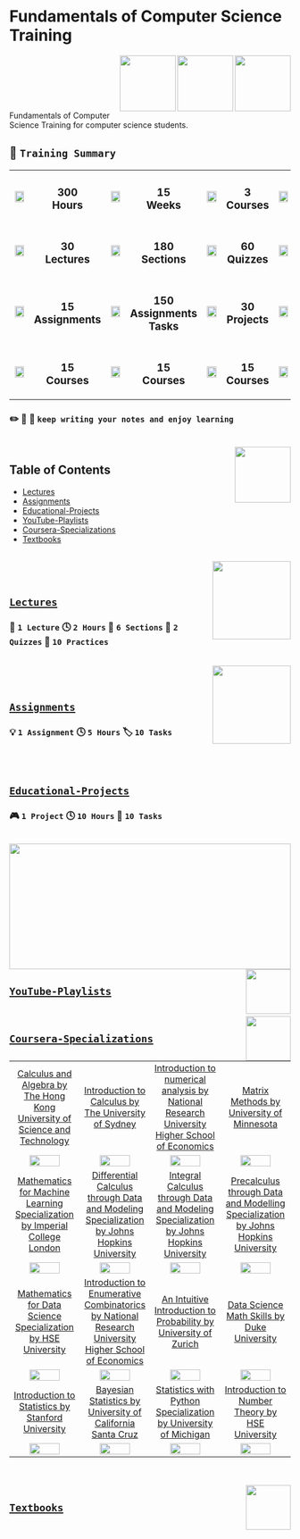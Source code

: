 # Fundamentals of Computer Science Training

<img align="right" width="100" height="100" src="https://github.com/cs-MohamedAyman/cs-MohamedAyman/blob/main/repos-logos/probability-statistics.jpg">
<img align="right" width="100" height="100" src="https://github.com/cs-MohamedAyman/cs-MohamedAyman/blob/main/repos-logos/mathematics.jpg">
<img align="right" width="100" height="100" src="https://github.com/cs-MohamedAyman/cs-MohamedAyman/blob/main/repos-logos/fundamentals-of-computer-science.jpg">
<br><br><br><br><br>

Fundamentals of Computer Science Training for computer science students.

## :dart: `Training Summary`

<table>
    <tbody>
        <tr>
<td align=center width="10%"><img src="https://github.com/cs-MohamedAyman/cs-MohamedAyman/blob/main/repos-logos/clock.jpg" width="90%"></img></td>
<td align=center width="15%"><h3>300<br>Hours</h3></td>
<td align=center width="10%"><img src="https://github.com/cs-MohamedAyman/cs-MohamedAyman/blob/main/repos-logos/calendar.jpg" width="90%"></img></td>
<td align=center width="15%"><h3>15<br>Weeks</h3></td>
<td align=center width="10%"><img src="https://github.com/cs-MohamedAyman/cs-MohamedAyman/blob/main/repos-logos/folder.jpg" width="90%"></img></td>
<td align=center width="15%"><h3>3<br>Courses</h3></td>
<td align=center width="10%"><img src="https://github.com/cs-MohamedAyman/cs-MohamedAyman/blob/main/repos-logos/clipboard.jpg" width="90%"></img></td>
<td align=center width="15%"><h3>6<br>Modules</h3></td>
        </tr>
        </tr>
<td align=center width="10%"><img src="https://github.com/cs-MohamedAyman/cs-MohamedAyman/blob/main/repos-logos/bookmark.jpg" width="90%"></img></td>
<td align=center width="15%"><h3>30<br>Lectures</h3></td>
<td align=center width="10%"><img src="https://github.com/cs-MohamedAyman/cs-MohamedAyman/blob/main/repos-logos/cardindex.jpg" width="90%"></img></td>
<td align=center width="15%"><h3>180<br>Sections</h3></td>
<td align=center width="10%"><img src="https://github.com/cs-MohamedAyman/cs-MohamedAyman/blob/main/repos-logos/memo.jpg" width="90%"></img></td>
<td align=center width="15%"><h3>60<br>Quizzes</h3></td>
<td align=center width="10%"><img src="https://github.com/cs-MohamedAyman/cs-MohamedAyman/blob/main/repos-logos/paperclip.jpg" width="90%"></img></td>
<td align=center width="15%"><h3>300<br>Practices</h3></td>
        </tr>
        </tr>
<td align=center width="10%"><img src="https://github.com/cs-MohamedAyman/cs-MohamedAyman/blob/main/repos-logos/lightbulb.jpg" width="90%"></img></td>
<td align=center width="15%"><h3>15<br>Assignments</h3></td>
<td align=center width="10%"><img src="https://github.com/cs-MohamedAyman/cs-MohamedAyman/blob/main/repos-logos/label.jpg" width="90%"></img></td>
<td align=center width="15%"><h3>150<br>Assignments<br>Tasks</h3></td>
<td align=center width="10%"><img src="https://github.com/cs-MohamedAyman/cs-MohamedAyman/blob/main/repos-logos/gamepad.jpg" width="90%"></img></td>
<td align=center width="15%"><h3>30<br>Projects</h3></td>
<td align=center width="10%"><img src="https://github.com/cs-MohamedAyman/cs-MohamedAyman/blob/main/repos-logos/bookmark2.jpg" width="90%"></img></td>
<td align=center width="15%"><h3>300<br>Projects<br>Tasks</h3></td>
        </tr>
        </tr>
<td align=center width="10%"><img src="https://github.com/cs-MohamedAyman/cs-MohamedAyman/blob/main/repos-logos/youtube.jpg" width="90%"></img></td>
<td align=center width="15%"><h3>15<br>Courses</h3></td>
<td align=center width="10%"><img src="https://github.com/cs-MohamedAyman/cs-MohamedAyman/blob/main/repos-logos/datacamp.jpg" width="90%"></img></td>
<td align=center width="15%"><h3>15<br>Courses</h3></td>
<td align=center width="10%"><img src="https://github.com/cs-MohamedAyman/cs-MohamedAyman/blob/main/repos-logos/coursera.jpg" width="90%"></img></td>
<td align=center width="15%"><h3>15<br>Courses</h3></td>
<td align=center width="10%"><img src="https://github.com/cs-MohamedAyman/cs-MohamedAyman/blob/main/repos-logos/textbooks.jpg" width="90%"></img></td>
<td align=center width="15%"><h3>15<br>Textbooks</h3></td>
        </tr>
    </tbody>
</table>

### :pencil2: :page_facing_up: :ledger:  `keep writing your notes and enjoy learning`

<br>
<img align="right" width="100" height="100" src="https://github.com/cs-MohamedAyman/cs-MohamedAyman/blob/main/repos-logos/agenda.jpg">

## Table of Contents
  * [Lectures](#Lectures)
  * [Assignments](#Assignments)
  * [Educational-Projects](#Educational-Projects)
  * [YouTube-Playlists](#YouTube-Playlists)
  * [Coursera-Specializations](#Coursera-Specializations)
  * [Textbooks](#Textbooks)

<br>
<img align="right" width="140" height="140" src="https://github.com/cs-MohamedAyman/cs-MohamedAyman/blob/main/repos-logos/practice1.jpg">
<br><br>

## [`Lectures`](https://github.com/cs-MohamedAyman/Fundamentals-of-Computer-Science-Training/tree/main/Lectures)
### :bookmark_tabs: `1 Lecture` :clock4: `2 Hours` :card_index: `6 Sections` :pencil: `2 Quizzes` :paperclip: `10 Practices` 



















<br>
<img align="right" width="140" height="140" src="https://github.com/cs-MohamedAyman/cs-MohamedAyman/blob/main/repos-logos/practice2.jpg">
<br><br>

## [`Assignments`](https://github.com/cs-MohamedAyman/Fundamentals-of-Computer-Science-Training/tree/main/Assignments)
### :bulb: `1 Assignment` :clock4: `5 Hours` :label: `10 Tasks`



















<br><br>

## [`Educational-Projects`](https://github.com/cs-MohamedAyman/Fundamentals-of-Computer-Science-Training/blob/main/Projects/README.md) 
### :video_game: `1 Project` :clock4: `10 Hours` :bookmark: `10 Tasks`

<br>
<img align="middle" width="100%" height="225" src="https://github.com/cs-MohamedAyman/cs-MohamedAyman/blob/main/repos-logos/educational-projects.jpg">



















<br>
<img align="right" width="80" height="80" src="https://github.com/cs-MohamedAyman/cs-MohamedAyman/blob/main/repos-logos/youtube.jpg">

## [`YouTube-Playlists`](https://github.com/cs-MohamedAyman/YouTube-Playlists/blob/master/Computer-Science-Playlists/README.md)



















<br>
<img align="right" width="80" height="80" src="https://github.com/cs-MohamedAyman/cs-MohamedAyman/blob/main/repos-logos/coursera.jpg">

## [`Coursera-Specializations`](https://github.com/cs-MohamedAyman/Coursera-Specializations/blob/master/Computer-Science-Specializations/README.md)

<table>
    <tbody>
        <tr>
<td align=center width="25%"><a href="https://github.com/cs-MohamedAyman/Coursera-Specializations/blob/master/Computer-Science-Specializations/Mathematics-and-Probability-Specializations/README.md">Calculus and Algebra by The Hong Kong University of Science and Technology</a></td>
<td align=center width="25%"><a href="https://github.com/cs-MohamedAyman/Coursera-Specializations/blob/master/Computer-Science-Specializations/Mathematics-and-Probability-Specializations/README.md">Introduction to Calculus by The University of Sydney</a></td>
<td align=center width="25%"><a href="https://github.com/cs-MohamedAyman/Coursera-Specializations/blob/master/Computer-Science-Specializations/Mathematics-and-Probability-Specializations/README.md">Introduction to numerical analysis by National Research University Higher School of Economics</a></td>
<td align=center width="25%"><a href="https://github.com/cs-MohamedAyman/Coursera-Specializations/blob/master/Computer-Science-Specializations/Mathematics-and-Probability-Specializations/README.md">Matrix Methods by University of Minnesota</a></td>
        </tr>
        <tr>
<td align=center width="25%"><img src="https://github.com/cs-MohamedAyman/Coursera-Specializations/blob/master/organizations-logos/the%20hong%20kong%20university%20of%20science%20and%20technology.jpg" width="70%"></img></td>
<td align=center width="25%"><img src="https://github.com/cs-MohamedAyman/Coursera-Specializations/blob/master/organizations-logos/the%20university%20of%20sydney.jpg" width="70%"></img></td>
<td align=center width="25%"><img src="https://github.com/cs-MohamedAyman/Coursera-Specializations/blob/master/organizations-logos/national%20research%20university%20higher%20school%20of%20economics.jpg" width="70%"></img></td>
<td align=center width="25%"><img src="https://github.com/cs-MohamedAyman/Coursera-Specializations/blob/master/organizations-logos/university%20of%20minnesota.jpg" width="70%"></img></td>
        </tr>
        <tr>
<td align=center width="25%"><a href="https://github.com/cs-MohamedAyman/Coursera-Specializations/blob/master/Computer-Science-Specializations/Mathematics-and-Probability-Specializations/README.md">Mathematics for Machine Learning Specialization by Imperial College London</a></td>
<td align=center width="25%"><a href="https://github.com/cs-MohamedAyman/Coursera-Specializations/blob/master/Computer-Science-Specializations/Mathematics-and-Probability-Specializations/README.md">Differential Calculus through Data and Modeling Specialization by Johns Hopkins University</a></td>
<td align=center width="25%"><a href="https://github.com/cs-MohamedAyman/Coursera-Specializations/blob/master/Computer-Science-Specializations/Mathematics-and-Probability-Specializations/README.md">Integral Calculus through Data and Modeling Specialization by Johns Hopkins University</a></td>
<td align=center width="25%"><a href="https://github.com/cs-MohamedAyman/Coursera-Specializations/blob/master/Computer-Science-Specializations/Mathematics-and-Probability-Specializations/README.md">Precalculus through Data and Modelling Specialization by Johns Hopkins University</a></td>
        </tr>
        <tr>
<td align=center width="25%"><img src="https://github.com/cs-MohamedAyman/Coursera-Specializations/blob/master/organizations-logos/imperial%20college%20london.jpg" width="70%"></img></td>
<td align=center width="25%"><img src="https://github.com/cs-MohamedAyman/Coursera-Specializations/blob/master/organizations-logos/johns%20hopkins%20university.jpg" width="70%"></img></td>
<td align=center width="25%"><img src="https://github.com/cs-MohamedAyman/Coursera-Specializations/blob/master/organizations-logos/johns%20hopkins%20university.jpg" width="70%"></img></td>
<td align=center width="25%"><img src="https://github.com/cs-MohamedAyman/Coursera-Specializations/blob/master/organizations-logos/johns%20hopkins%20university.jpg" width="70%"></img></td>
        </tr>
        <tr>
<td align=center width="25%"><a href="https://github.com/cs-MohamedAyman/Coursera-Specializations/blob/master/Computer-Science-Specializations/Mathematics-and-Probability-Specializations/README.md">Mathematics for Data Science Specialization by HSE University</a></td>
<td align=center width="25%"><a href="https://github.com/cs-MohamedAyman/Coursera-Specializations/blob/master/Computer-Science-Specializations/Mathematics-and-Probability-Specializations/README.md">Introduction to Enumerative Combinatorics by National Research University Higher School of Economics</a></td>
<td align=center width="25%"><a href="https://github.com/cs-MohamedAyman/Coursera-Specializations/blob/master/Computer-Science-Specializations/Mathematics-and-Probability-Specializations/README.md">An Intuitive Introduction to Probability by University of Zurich</a></td>
<td align=center width="25%"><a href="https://github.com/cs-MohamedAyman/Coursera-Specializations/blob/master/Computer-Science-Specializations/Mathematics-and-Probability-Specializations/README.md">Data Science Math Skills by Duke University</a></td>
        </tr>
        <tr>
<td align=center width="25%"><img src="https://github.com/cs-MohamedAyman/Coursera-Specializations/blob/master/organizations-logos/national%20research%20university%20higher%20school%20of%20economics.jpg" width="70%"></img></td>
<td align=center width="25%"><img src="https://github.com/cs-MohamedAyman/Coursera-Specializations/blob/master/organizations-logos/national%20research%20university%20higher%20school%20of%20economics.jpg" width="70%"></img></td>
<td align=center width="25%"><img src="https://github.com/cs-MohamedAyman/Coursera-Specializations/blob/master/organizations-logos/university%20of%20zurich.jpg" width="70%"></img></td>
<td align=center width="25%"><img src="https://github.com/cs-MohamedAyman/Coursera-Specializations/blob/master/organizations-logos/duke%20university.jpg" width="70%"></img></td>
        </tr>
        <tr>
<td align=center width="25%"><a href="https://github.com/cs-MohamedAyman/Coursera-Specializations/blob/master/Computer-Science-Specializations/Mathematics-and-Probability-Specializations/README.md">Introduction to Statistics by Stanford University</a></td>
<td align=center width="25%"><a href="https://github.com/cs-MohamedAyman/Coursera-Specializations/blob/master/Computer-Science-Specializations/Mathematics-and-Probability-Specializations/README.md">Bayesian Statistics by University of California Santa Cruz</a></td>
<td align=center width="25%"><a href="https://github.com/cs-MohamedAyman/Coursera-Specializations/blob/master/Computer-Science-Specializations/Mathematics-and-Probability-Specializations/README.md">Statistics with Python Specialization by University of Michigan</a></td>
<td align=center width="25%"><a href="https://github.com/cs-MohamedAyman/Coursera-Specializations/blob/master/Computer-Science-Specializations/Mathematics-and-Probability-Specializations/README.md">Introduction to Number Theory by HSE University</a></td>
        </tr>
        <tr>
<td align=center width="25%"><img src="https://github.com/cs-MohamedAyman/Coursera-Specializations/blob/master/organizations-logos/stanford%20university.jpg" width="70%"></img></td>
<td align=center width="25%"><img src="https://github.com/cs-MohamedAyman/Coursera-Specializations/blob/master/organizations-logos/university%20of%20california%20santa%20cruz.jpg" width="70%"></img></td>
<td align=center width="25%"><img src="https://github.com/cs-MohamedAyman/Coursera-Specializations/blob/master/organizations-logos/university%20of%20michigan.jpg" width="70%"></img></td>
<td align=center width="25%"><img src="https://github.com/cs-MohamedAyman/Coursera-Specializations/blob/master/organizations-logos/hse%20university.jpg" width="70%"></img></td>
        </tr>
    </tbody>
</table>

<br><br>
<img align="right" width="80" height="80" src="https://github.com/cs-MohamedAyman/cs-MohamedAyman/blob/main/repos-logos/textbooks.jpg">

## [`Textbooks`](https://github.com/cs-MohamedAyman/Computer-Science-Textbooks/blob/master/README.md)









